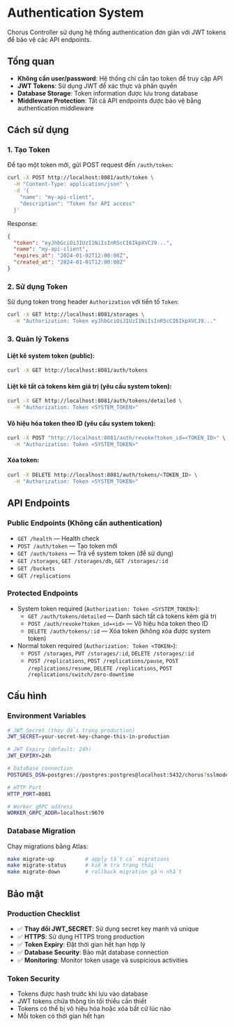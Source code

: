 # Authentication System

Chorus Controller sử dụng hệ thống authentication đơn giản với JWT tokens để bảo vệ các API endpoints.

## Tổng quan

- **Không cần user/password**: Hệ thống chỉ cần tạo token để truy cập API
- **JWT Tokens**: Sử dụng JWT để xác thực và phân quyền
- **Database Storage**: Token information được lưu trong database
- **Middleware Protection**: Tất cả API endpoints được bảo vệ bằng authentication middleware

## Cách sử dụng

### 1. Tạo Token

Để tạo một token mới, gửi POST request đến `/auth/token`:

```bash
curl -X POST http://localhost:8081/auth/token \
  -H "Content-Type: application/json" \
  -d '{
    "name": "my-api-client",
    "description": "Token for API access"
  }'
```

Response:
```json
{
  "token": "eyJhbGciOiJIUzI1NiIsInR5cCI6IkpXVCJ9...",
  "name": "my-api-client",
  "expires_at": "2024-01-02T12:00:00Z",
  "created_at": "2024-01-01T12:00:00Z"
}
```

### 2. Sử dụng Token

Sử dụng token trong header `Authorization` với tiền tố `Token`:

```bash
curl -X GET http://localhost:8081/storages \
  -H "Authorization: Token eyJhbGciOiJIUzI1NiIsInR5cCI6IkpXVCJ9..."
```

### 3. Quản lý Tokens

#### Liệt kê system token (public):
```bash
curl -X GET http://localhost:8081/auth/tokens
```

#### Liệt kê tất cả tokens kèm giá trị (yêu cầu system token):
```bash
curl -X GET http://localhost:8081/auth/tokens/detailed \
  -H "Authorization: Token <SYSTEM_TOKEN>"
```

#### Vô hiệu hóa token theo ID (yêu cầu system token):
```bash
curl -X POST "http://localhost:8081/auth/revoke?token_id=<TOKEN_ID>" \
  -H "Authorization: Token <SYSTEM_TOKEN>"
```

#### Xóa token:
```bash
curl -X DELETE http://localhost:8081/auth/tokens/<TOKEN_ID> \
  -H "Authorization: Token <SYSTEM_TOKEN>"
```

## API Endpoints

### Public Endpoints (Không cần authentication)
- `GET /health` — Health check
- `POST /auth/token` — Tạo token mới
- `GET /auth/tokens` — Trả về system token (để sử dụng)
- `GET /storages`, `GET /storages/db`, `GET /storages/:id`
- `GET /buckets`
- `GET /replications`

### Protected Endpoints
- System token required (`Authorization: Token <SYSTEM_TOKEN>`):
  - `GET /auth/tokens/detailed` — Danh sách tất cả tokens kèm giá trị
  - `POST /auth/revoke?token_id=<id>` — Vô hiệu hóa token theo ID
  - `DELETE /auth/tokens/:id` — Xóa token (không xóa được system token)
- Normal token required (`Authorization: Token <TOKEN>`):
  - `POST /storages`, `PUT /storages/:id`, `DELETE /storages/:id`
  - `POST /replications`, `POST /replications/pause`, `POST /replications/resume`, `DELETE /replications`, `POST /replications/switch/zero-downtime`

## Cấu hình

### Environment Variables

```bash
# JWT Secret (thay đổi trong production)
JWT_SECRET=your-secret-key-change-this-in-production

# JWT Expiry (default: 24h)
JWT_EXPIRY=24h

# Database connection
POSTGRES_DSN=postgres://postgres:postgres@localhost:5432/chorus?sslmode=disable

# HTTP Port
HTTP_PORT=8081

# Worker gRPC address
WORKER_GRPC_ADDR=localhost:9670
```

### Database Migration

Chạy migrations bằng Atlas:

```bash
make migrate-up          # apply tất cả migrations
make migrate-status      # kiểm tra trạng thái
make migrate-down        # rollback migration gần nhất
```

## Bảo mật

### Production Checklist

- ✅ **Thay đổi JWT_SECRET**: Sử dụng secret key mạnh và unique
- ✅ **HTTPS**: Sử dụng HTTPS trong production
- ✅ **Token Expiry**: Đặt thời gian hết hạn hợp lý
- ✅ **Database Security**: Bảo mật database connection
- ✅ **Monitoring**: Monitor token usage và suspicious activities

### Token Security

- Tokens được hash trước khi lưu vào database
- JWT tokens chứa thông tin tối thiểu cần thiết
- Tokens có thể bị vô hiệu hóa hoặc xóa bất cứ lúc nào
- Mỗi token có thời gian hết hạn

